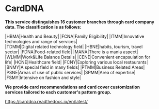 # CardDNA
**This service distinguishes 16 customer branches through card company data. The classification is as follows:**


|HBMA|Health and Beauty|
|FCNA|Family Eligibility|
|ITMM|Innovative technologies and range of services|  
|TDMM|Digital related technology field|
|HBNE|habits, tourism, travel sector|
|FDNA|Food-related field|
|MANA|There is a mania aspect|
|WLMM|Work&Life Balance Details|
|CENE|Convenient encapsulation for life|
|HCNE|Healthcare field|
|FCNY|Exploring various local restaurants|
|BNMY|A special field in many fields|
|PTMM|Business Related Areas|
|PSNE|Areas of use of public services|
|SPMM|Area of ​​expertise|
|FSMY|Intensive on fashion and style|


**We provide card recommendations and card cover customization services tailored to each customer's pattern group.**



https://carddna.readthedocs.io/en/latest/
